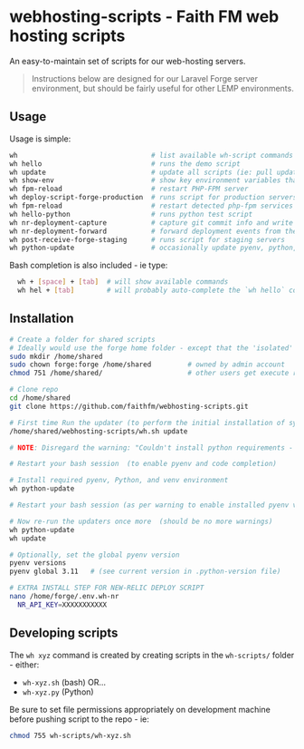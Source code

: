 # webhosting-scripts - Faith FM web hosting scripts

An easy-to-maintain set of scripts for our web-hosting servers.  

> Instructions below are designed for our Laravel Forge server environment, but should be fairly useful for other LEMP environments.

## Usage

Usage is simple:

```bash
wh                                 # list available wh-script commands
wh hello                           # runs the demo script
wh update                          # update all scripts (ie: pull updates + re-install symlinks)
wh show-env                        # show key environment variables that can be expected/used in all webhosting scripts
wh fpm-reload                      # restart PHP-FPM server
wh deploy-script-forge-production  # runs script for production servers
wh fpm-reload                      # restart detected php-fpm services
wh hello-python                    # runs python test script
wh nr-deployment-capture           # capture git commit info and write it to a JSON log file
wh nr-deployment-forward           # forward deployment events from the webhook server to New Relic (forge crontab task)
wh post-receive-forge-staging      # runs script for staging servers
wh python-update                   # occasionally update pyenv, python, and the python venv for our web-hosting scripts
```

Bash completion is also included - ie type:

```bash
  wh + [space] + [tab]  # will show available commands
  wh hel + [tab]        # will probably auto-complete the `wh hello` command
```

## Installation

```bash
# Create a folder for shared scripts
# Ideally would use the forge home folder - except that the 'isolated' group is normally disabled from ALL access to home folders (other than their own) using 'setfacl'.  Safer to use an independent folder.
sudo mkdir /home/shared
sudo chown forge:forge /home/shared         # owned by admin account
chmod 751 /home/shared/                     # other users get execute rights, but no read/visibility rights (ie: can't list this folder)

# Clone repo
cd /home/shared
git clone https://github.com/faithfm/webhosting-scripts.git

# First time Run the updater (to perform the initial installation of symlinks, etc)
/home/shared/webhosting-scripts/wh.sh update

# NOTE: Disregard the warning: "Couldn't install python requirements - venv folder does not yet exist."

# Restart your bash session  (to enable pyenv and code completion)

# Install required pyenv, Python, and venv environment
wh python-update

# Restart your bash session (as per warning to enable installed pyenv version)

# Now re-run the updaters once more  (should be no more warnings)
wh python-update
wh update

# Optionally, set the global pyenv version
pyenv versions
pyenv global 3.11   # (see current version in .python-version file)

# EXTRA INSTALL STEP FOR NEW-RELIC DEPLOY SCRIPT
nano /home/forge/.env.wh-nr
  NR_API_KEY=XXXXXXXXXXX

```

## Developing scripts

The `wh xyz` command is created by creating scripts in the `wh-scripts/` folder - either:

* `wh-xyz.sh` (bash) OR...
* `wh-xyz.py` (Python)

Be sure to set file permissions appropriately on development machine before pushing script to the repo - ie:

```bash
chmod 755 wh-scripts/wh-xyz.sh
```
